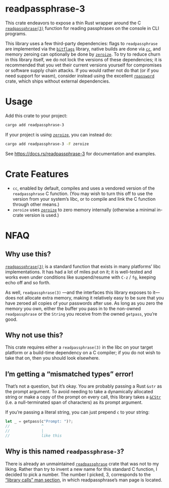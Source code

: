# readpassphrase-3
This crate endeavors to expose a thin Rust wrapper around the C [`readpassphrase(3)`][0] function for reading passphrases on the console in CLI programs.

This library uses a few third-party dependencies: flags to `readpassphrase` are implemented via the [`bitflags`][1] library, native builds are done via [`cc`][2], and memory zeroing can optionally be done by [`zeroize`][3]. To try to reduce churn in this library itself, we do not lock the versions of these dependencies; it is recommended that you vet their current versions yourself for compromises or software supply chain attacks. If you would rather not do that (or if you need support for wasm), consider instead using the excellent [`rpassword`][4] crate, which ships without external dependencies.

# Usage
Add this crate to your project:
```sh
cargo add readpassphrase-3
```
If your project is using [`zeroize`][3], you can instead do:
```sh
cargo add readpassphrase-3 -F zeroize
```

See <https://docs.rs/readpassphrase-3> for documentation and examples.

# Crate Features
- `cc`, enabled by default, compiles and uses a vendored version of the `readpassphrase` C function. (You may wish to turn this off to use the version from your system’s libc, or to compile and link the C function through other means.)
- `zeroize` uses [`zeroize`][3] to zero memory internally (otherwise a minimal in-crate version is used.)

# NFAQ

## Why use this?
[`readpassphrase(3)`][0] is a standard function that exists in many platforms’ libc implementations. It has had a lot of miles put on it; it is well-tested and works even under conditions like suspend/resume with `C-z` / `fg`, keeping echo off and so forth.

As well, `readpassphrase(3)` —and the interfaces this library exposes to it— does not allocate extra memory, making it relatively easy to be sure that you have zeroed all copies of your passwords after use. As long as you zero the memory you own, either the buffer you pass in to the non-owned `readpassphrase` or the `String` you receive from the owned `getpass`, you’re good.

## Why not use this?
This crate requires either a `readpassphrase(3)` in the libc on your target platform or a build-time dependency on a C compiler; if you do not wish to take that on, then you should look elsewhere.

## I’m getting a “mismatched types” error!
That’s not a question, but it’s okay. You are probably passing a Rust `&str` as the prompt argument. To avoid needing to take a dynamically allocated string or make a copy of the prompt on every call, this library takes a [`&CStr`][5] (i.e. a null-terminated span of characters) as its prompt argument.

If you’re passing a literal string, you can just prepend `c` to your string:
```rust
let _ = getpass(c"Prompt: ")?;
//              ^
//              |
//              like this
```

## Why is this named `readpassphrase-3`?
There is already an unmaintained [`readpassphrase`][6] crate that was not to my liking. Rather than try to invent a new name for this standard C function, I decided to pick a number. The number I picked, 3, corresponds to the [“library calls” man section][7], in which readpassphrase’s man page is located.

[0]: https://man.openbsd.org/readpassphrase
[1]: https://crates.io/crates/bitflags
[2]: https://crates.io/crates/cc
[3]: https://crates.io/crates/zeroize
[4]: https://crates.io/crates/rpassword
[5]: https://doc.rust-lang.org/std/ffi/struct.CStr.html
[6]: https://crates.io/crates/readpassphrase
[7]: https://man7.org/linux/man-pages/man7/man-pages.7.html
